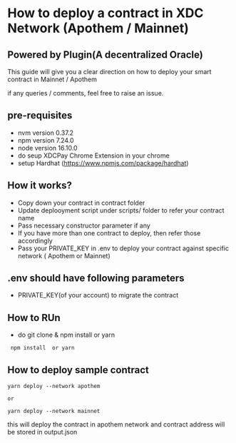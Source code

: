 # How to deploy a contract in XDC Network (Apothem / Mainnet)
## Powered by Plugin(A decentralized Oracle)

This guide will give you a clear direction on how to deploy your smart contract in Mainnet / Apothem

if any queries / comments, feel free to raise an issue.

## pre-requisites
- nvm version 0.37.2
- npm version 7.24.0
- node version 16.10.0
- do seup XDCPay Chrome Extension in your chrome 
- setup Hardhat (https://www.npmjs.com/package/hardhat)

## How it works?
- Copy down your contract in contract folder
- Update deplooyment script under scripts/ folder to refer your contract name
- Pass necessary constructor parameter if any
- If you have more than one contract to deploy, then refer those accordingly
- Pass your PRIVATE_KEY in .env to deploy your contract against specific network ( Apothem or Mainnet)

## .env should have following parameters
- PRIVATE_KEY(of your account) to migrate the contract

## How to RUn
- do git clone & npm install or yarn

``` 
 npm install  or yarn
```
## How to deploy sample contract
```
yarn deploy --network apothem  

or 

yarn deploy --network mainnet
```
this will deploy the contract in apothem network and contract address will be stored in output.json